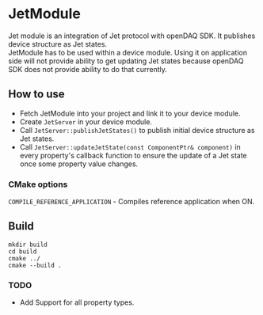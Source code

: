 # JetModule
Jet module is an integration of Jet protocol with openDAQ SDK. It publishes device structure as Jet states.\
JetModule has to be used within a device module. Using it on application side will not provide ability to get updating Jet states because openDAQ SDK does not provide ability to do that currently.

## How to use
- Fetch JetModule into your project and link it to your device module.
- Create `JetServer` in your device module.
- Call `JetServer::publishJetStates()` to publish initial device structure as Jet states.
- Call `JetServer::updateJetState(const ComponentPtr& component)` in every property's callback function to ensure the update of a Jet state once some property value changes.

### CMake options
`COMPILE_REFERENCE_APPLICATION` - Compiles reference application when ON.

## Build
```
mkdir build
cd build
cmake ../
cmake --build .
```



### TODO
- Add Support for all property types.